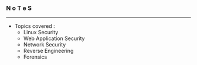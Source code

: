 ### N o T e S

---

* Topics covered :
  * Linux Security
  * Web Application Security
  * Network Security
  * Reverse Engineering
  * Forensics  



